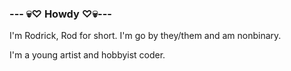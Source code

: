 ### --- 💀♡ Howdy ♡💀---
<p>I'm Rodrick, Rod for short. I'm go by they/them and am nonbinary.</p>
<p>I'm a young artist and hobbyist coder.<p>
